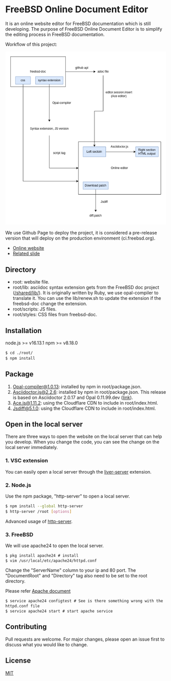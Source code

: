 # FreeBSD Online Document Editor
It is an online website editor for FreeBSD documentation which is still developing. The purpose of FreeBSD Online Document Editor is to simplify the editing process in FreeBSD documentation.

Workflow of this project:

![image](./workflow.png)

We use Github Page to deploy the project, it is considered a pre-release version that will deploy on the production environment (ci.freebsd.org).

* [Online website](https://wang-yan-hao.github.io/FreeBSD-Online-Document-Editor/root/)
* [Related slide](https://drive.google.com/file/d/1rOQ_-Yzue83arFYGgiYbY9MxbMQg7SC5/view?usp=drive_link)

## Directory
* root: website file.
* root/lib: asciidoc syntax extension gets from the FreeBSD doc project ([/shared/lib/](https://github.com/freebsd/freebsd-doc/tree/main/shared/lib)). It is originally written by Ruby, we use opal-compiler to translate it. You can use the lib/renew.sh to update the extension if the freebsd-doc change the extension.
* root/scripts: JS files.
* root/styles: CSS files from freebsd-doc.

## Installation
node.js >= v16.13.1
npm >= v8.18.0

```bash 
$ cd ./root/
$ npm install 
```

## Package
1. Opal-compiler@1.0.13: installed by npm in root/package.json.
2. Asciidoctor.js@2.2.6: installed by npm in root/package.json. This release is based on Asciidoctor 2.0.17 and Opal 0.11.99.dev ([link](https://github.com/asciidoctor/asciidoctor.js/releases)).
3. Ace.js@1.11.2: using the Cloudflare CDN to include in root/index.html.
4. Jsdiff@5.1.0: using the Cloudflare CDN to include in root/index.html.

## Open in the local server
There are three ways to open the website on the local server that can help you develop. When you change the code, you can see the change on the local server immediately.

### 1. VSC extension
You can easily open a local server through the [liver-server](https://github.com/ritwickdey/vscode-live-server-plus-plus) extension.

### 2. Node.js
Use the npm package, "http-server" to open a local server.

```bash
$ npm install --global http-server
$ http-server /root [options]
```
Advanced usage of [http-server](https://www.npmjs.com/package/http-server).

### 3. FreeBSD
We will use apache24 to open the local server.

```
$ pkg install apache24 # install
$ vim /usr/local/etc/apache24/httpd.conf
```
Change the "ServerName" column to your ip and 80 port. The "DocumentRoot" and "Directory" tag also need to be set to the root directory.

Please refer [Apache document](https://httpd.apache.org/docs/2.4/configuring.html)

```
$ service apache24 configtest # See is there something wrong with the httpd.conf file
$ service apache24 start # start apache service
```

## Contributing
Pull requests are welcome. For major changes, please open an issue first to discuss what you would like to change.

## License
[MIT](https://choosealicense.com/licenses/mit/)
